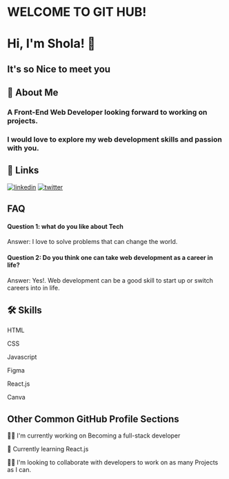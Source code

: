 # WELCOME TO GIT HUB!
# Hi, I'm Shola! 👋 
## It's so Nice to meet you
## 🚀 About Me
### A Front-End Web Developer looking forward to working on projects.
### I would love to explore my web development skills and passion with you. 


## 🔗 Links

[![linkedin](https://img.shields.io/badge/linkedin-0A66C2?style=for-the-badge&logo=linkedin&logoColor=white)](https://www.linkedin.com/in/omatshola-onwumah-609341162/)
[![twitter](https://img.shields.io/badge/twitter-1DA1F2?style=for-the-badge&logo=twitter&logoColor=white)](https://twitter.com/omashozie)


## FAQ

#### Question 1: what do you like about Tech

Answer: I love to solve problems that can change the world.

#### Question 2: Do you think one can take web development as a career in life?

Answer: Yes!. Web development can be a good skill to start up or switch careers into in life.

## 🛠 Skills
HTML

CSS 

Javascript

Figma

React.js

Canva


## Other Common GitHub Profile Sections
👩‍💻 I'm currently working on Becoming a full-stack developer 

🧠 Currently learning React.js 

👯‍♀️ I'm looking to collaborate with developers to work on as many Projects as I can.

